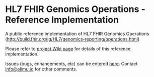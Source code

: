 # HL7 FHIR Genomics Operations - Reference Implementation
A public reference implementation of HL7 FHIR Genomics Operations (http://build.fhir.org/ig/HL7/genomics-reporting/operations.html)

Please refer to [project Wiki page](https://github.com/FHIR/genomics-operations/wiki) for details of this reference implementation. 

Issues (bugs, enhancements, etc) can be entered [here](https://github.com/FHIR/genomics-operations/issues). Contact info@elimu.io for other comments.
